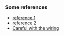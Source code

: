 ### Some references
+ [reference 1](https://www.hackster.io/hardikrathod/pir-motion-sensor-with-raspberry-pi-415c04)
+ [reference 2](https://maker.pro/raspberry-pi/tutorial/how-to-interface-a-pir-motion-sensor-with-raspberry-pi-gpio)
+ [Careful with the wiring](https://www.raspberrypi.org/forums/viewtopic.php?t=157105)